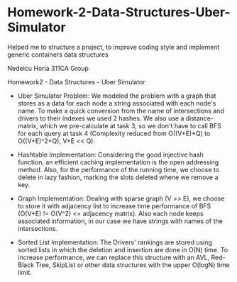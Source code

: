 # Homework-2-Data-Structures-Uber-Simulator
Helped me to structure a project, to improve coding style and implement generic containers data structures

Nedelcu Horia
311CA Group


Homework2 - Data Structures - Uber Simulator

  * Uber Simulator Problem:
  We modeled the problem with a graph that stores as a data for each node
a string associated with each node's name. To make a quick conversion from
the name of intersections and drivers to their indexes we used 2 hashes. We
also use a distance-matrix, which we pre-calculate at task 3, so we don't have
to call BFS for each query at task 4 (Complexity reduced from O((V+E)*Q) to
O((V+E)^2+Q), V+E << Q).

  * Hashtable Implementation:
  Considering the good injective hash function, an efficient caching
implementation is the open addressing method. Also, for the performance of
the running time, we choose to delete in lazy fashion, marking the slots
deleted whene we remove a key.

  * Graph Implementation:
  Dealing with sparse graph (V >> E), we choose to store it with adjacency
list to increase time performance of BFS (O(V+E) != O(V^2) <= adjacency matrix).
Also each node keeps associated information, in our case we have strings with
names of the intersections.

  * Sorted List Implementation:
  The Drivers' rankings are stored using sorted lists in which the deletion
and insertion are done in O(N) time. To increase performance, we can replace
this structure with an AVL, Red-Black Tree, SkipList or other data structures
with the upper O(logN) time limit.
